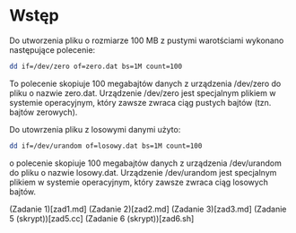 # Wstęp 

Do utworzenia pliku o rozmiarze 100 MB z pustymi warotściami wykonano następujące polecenie: 

```bash 
dd if=/dev/zero of=zero.dat bs=1M count=100
```


To polecenie skopiuje 100 megabajtów danych z urządzenia /dev/zero do pliku o nazwie zero.dat. Urządzenie /dev/zero jest specjalnym plikiem w systemie operacyjnym, który zawsze zwraca ciąg pustych bajtów (tzn. bajtów zerowych).

Do utowrzenia pliku z losowymi danymi użyto: 

```bash 
dd if=/dev/urandom of=losowy.dat bs=1M count=100
```

o polecenie skopiuje 100 megabajtów danych z urządzenia /dev/urandom do pliku o nazwie losowy.dat. Urządzenie /dev/urandom jest specjalnym plikiem w systemie operacyjnym, który zawsze zwraca ciąg losowych bajtów.

(Zadanie 1)[zad1.md]
(Zadanie 2)[zad2.md]
(Zadanie 3)[zad3.md]
(Zadanie 5 (skrypt))[zad5.cc]
(Zadanie 6 (skrypt))[zad6.sh]